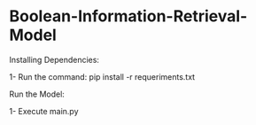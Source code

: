 # Boolean-Information-Retrieval-Model

Installing Dependencies:

1- Run the command: pip install -r requeriments.txt

Run the Model:

1- Execute main.py
